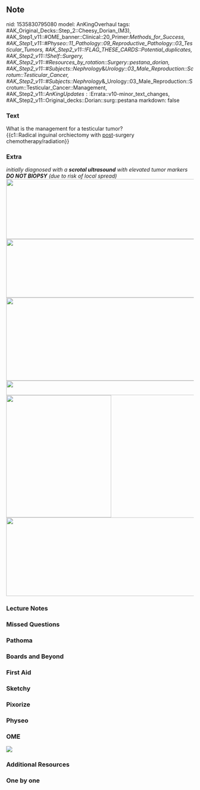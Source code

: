 ## Note
nid: 1535830795080
model: AnKingOverhaul
tags: #AK_Original_Decks::Step_2::Cheesy_Dorian_(M3), #AK_Step1_v11::#OME_banner::Clinical::20_Primer:_Methods_for_Success, #AK_Step1_v11::#Physeo::11_Pathology::09_Reproductive_Pathology::03_Testicular_Tumors, #AK_Step2_v11::!FLAG_THESE_CARDS::Potential_duplicates, #AK_Step2_v11::!Shelf::Surgery, #AK_Step2_v11::#Resources_by_rotation::Surgery::pestana_dorian, #AK_Step2_v11::#Subjects::Nephrology_&_Urology::03_Male_Reproduction::Scrotum::Testicular_Cancer, #AK_Step2_v11::#Subjects::Nephrology_&_Urology::03_Male_Reproduction::Scrotum::Testicular_Cancer::Management, #AK_Step2_v11::$AnKingUpdates::$Errata::v10-minor_text_changes, #AK_Step2_v11::Original_decks::Dorian::surg::pestana
markdown: false

### Text
<div>
  What is the management for a testicular tumor?
</div>{{c1::Radical inguinal orchiectomy with <u>post</u>-surgery
chemotherapy/radiation}}

### Extra
<div>
  <span style="font-style: italic;">initially diagnosed with
  a</span> <b style="font-style: italic;">scrotal ultrasound</b>
  <span style="font-style: italic;">with elevated tumor
  markers</span>
</div>
<div>
  <i><b>DO NOT BIOPSY</b> (due to risk of local spread)</i>
  <div>
    <div><img src="paste-1477825232109569.jpg" class="" style=
    "height: 161px; width: 548px;"></div>
    <div><img src="paste-132310762520577.jpg" class="" style=
    "height: 157px; width: 548px;"><img src=
    "paste-132323647422465%20(1).jpg" class="" style=
    "height: 223px; width: 548px;"></div>
  </div>
</div>
<div>
  <div style="font-weight: bold;"><img class="" src=
  "paste-541187354132481.jpg" style=
  "height: 39px; width: 548px;"></div>
  <div style="font-weight: bold;"><img class="" src=
  "280px-Diagram_showing_how_the_testicle_is_removed_(orchidectomy)_CRUK_141.svg_1606536512074.png"
  style="height: 328px; width: 282px;"></div><b><img class="" src=
  "paste-2287396502634499.jpg" style=
  "font-style: italic; height: 211px; width: 548px;"></b>
</div>

### Lecture Notes


### Missed Questions


### Pathoma


### Boards and Beyond


### First Aid


### Sketchy


### Pixorize


### Physeo


### OME
<div class="ome-widget">
  <a href="https://onlinemeded.org/spa/surgery?ref=anki"><img src=
  "_OME_AnkiFlashcards_Topic_4.png"></a>
</div>

### Additional Resources


### One by one

